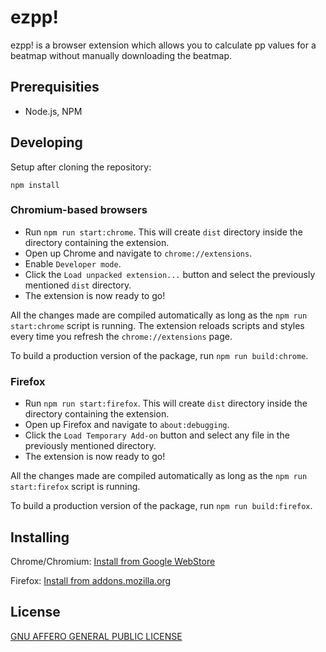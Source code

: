 # ezpp!

ezpp! is a browser extension which allows you to calculate pp
values for a beatmap without manually downloading the beatmap.

## Prerequisities

 - Node.js, NPM

## Developing

Setup after cloning the repository:

```
npm install
```

### Chromium-based browsers

 - Run `npm run start:chrome`. This will create `dist` directory inside the directory containing the extension.
 - Open up Chrome and navigate to `chrome://extensions`.
 - Enable `Developer mode`.
 - Click the `Load unpacked extension...` button and select the previously mentioned  `dist` directory. 
 - The extension is now ready to go!

All the changes made are compiled automatically as long as the `npm run start:chrome` script is running. The extension reloads scripts and styles every time you refresh the `chrome://extensions` page.

To build a production version of the package, run `npm run build:chrome`.

### Firefox

 - Run `npm run start:firefox`. This will create `dist` directory inside the directory containing the extension.
 - Open up Firefox and navigate to `about:debugging`.
 - Click the `Load Temporary Add-on` button and select any file in the previously mentioned directory.
 - The extension is now ready to go!

All the changes made are compiled automatically as long as the `npm run start:firefox` script is running.

To build a production version of the package, run `npm run build:firefox`.

## Installing

Chrome/Chromium: [Install from Google WebStore](https://chrome.google.com/webstore/detail/ezpp/aimihpobjpagjiakhcpijibnaafdniol)

Firefox: [Install from addons.mozilla.org](https://addons.mozilla.org/en-US/firefox/addon/ezpp/)

## License

[GNU AFFERO GENERAL PUBLIC LICENSE](https://github.com/oamaok/ezpp/blob/master/LICENSE)
